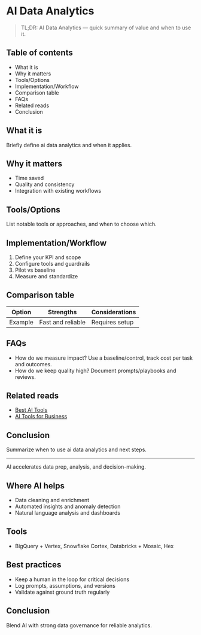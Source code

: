 # AI Data Analytics

> TL;DR: AI Data Analytics — quick summary of value and when to use it.

## Table of contents
- What it is
- Why it matters
- Tools/Options
- Implementation/Workflow
- Comparison table
- FAQs
- Related reads
- Conclusion

## What it is
Briefly define ai data analytics and when it applies.

## Why it matters
- Time saved
- Quality and consistency
- Integration with existing workflows

## Tools/Options
List notable tools or approaches, and when to choose which.

## Implementation/Workflow
1. Define your KPI and scope
2. Configure tools and guardrails
3. Pilot vs baseline
4. Measure and standardize

## Comparison table
| Option | Strengths | Considerations |
| --- | --- | --- |
| Example | Fast and reliable | Requires setup |

## FAQs
- How do we measure impact? Use a baseline/control, track cost per task and outcomes.
- How do we keep quality high? Document prompts/playbooks and reviews.

## Related reads
- [Best AI Tools](/blogs/best-ai-tools)
- [AI Tools for Business](/blogs/ai-tools-for-business)

## Conclusion
Summarize when to use ai data analytics and next steps.


---

AI accelerates data prep, analysis, and decision-making.

## Where AI helps
- Data cleaning and enrichment
- Automated insights and anomaly detection
- Natural language analysis and dashboards

## Tools
- BigQuery + Vertex, Snowflake Cortex, Databricks + Mosaic, Hex

## Best practices
- Keep a human in the loop for critical decisions
- Log prompts, assumptions, and versions
- Validate against ground truth regularly

## Conclusion
Blend AI with strong data governance for reliable analytics.
